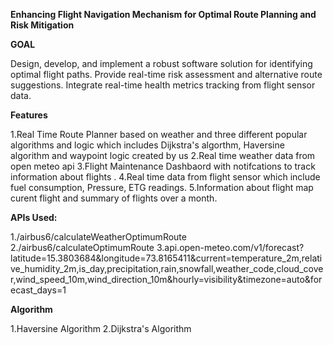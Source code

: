 **Enhancing Flight Navigation Mechanism for Optimal Route Planning and Risk Mitigation**


**GOAL**

Design, develop, and implement a robust software solution for identifying optimal flight paths.
Provide real-time risk assessment and alternative route suggestions.
Integrate real-time health metrics tracking from flight sensor data.


**Features**


1.Real Time Route Planner based on weather and three different popular algorithms and logic which includes Dijkstra's algorthm, Haversine algorithm and waypoint logic created by us
2.Real time weather data from open meteo api
3.Flight Maintenance Dashbaord with notifcations to track information about flights .
4.Real time data from flight sensor which include fuel consumption, Pressure, ETG readings.
5.Information about flight map curent flight and summary of flights over a month.


**APIs Used:**

1./airbus6/calculateWeatherOptimumRoute
2./airbus6/calculateOptimumRoute
3.api.open-meteo.com/v1/forecast?latitude=15.3803684&longitude=73.8165411&current=temperature_2m,relative_humidity_2m,is_day,precipitation,rain,snowfall,weather_code,cloud_cover,wind_speed_10m,wind_direction_10m&hourly=visibility&timezone=auto&forecast_days=1


**Algorithm**

1.Haversine Algorithm
2.Dijkstra's Algorithm




